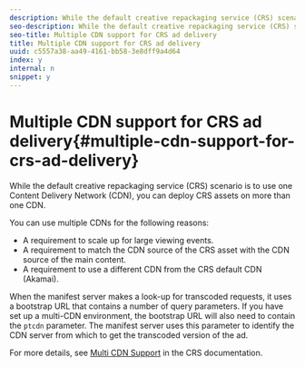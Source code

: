 ```yaml
---
description: While the default creative repackaging service (CRS) scenario is to use one Content Delivery Network (CDN), you can deploy CRS assets on more than one CDN.
seo-description: While the default creative repackaging service (CRS) scenario is to use one Content Delivery Network (CDN), you can deploy CRS assets on more than one CDN.
seo-title: Multiple CDN support for CRS ad delivery
title: Multiple CDN support for CRS ad delivery
uuid: c5557a38-aa49-4161-bb58-3e8dff9a4d64
index: y
internal: n
snippet: y
---
```


# Multiple CDN support for CRS ad delivery{#multiple-cdn-support-for-crs-ad-delivery}

While the default creative repackaging service (CRS) scenario is to use one Content Delivery Network (CDN), you can deploy CRS assets on more than one CDN.

You can use multiple CDNs for the following reasons:

* A requirement to scale up for large viewing events. 
* A requirement to match the CDN source of the CRS asset with the CDN source of the main content. 
* A requirement to use a different CDN from the CRS default CDN (Akamai).

<a id="section_7613D66494E34BD1967E6DC72186330A"></a>

When the manifest server makes a look-up for transcoded requests, it uses a bootstrap URL that contains a number of query parameters. If you have set up a multi-CDN environment, the bootstrap URL will also need to contain the `ptcdn` parameter. The manifest server uses this parameter to identify the CDN server from which to get the transcoded version of the ad.

For more details, see [Multi CDN Support](https://help.adobe.com/en_US/primetime/crs/#crs_topics-Multi_CDN_Support) in the CRS documentation. 
